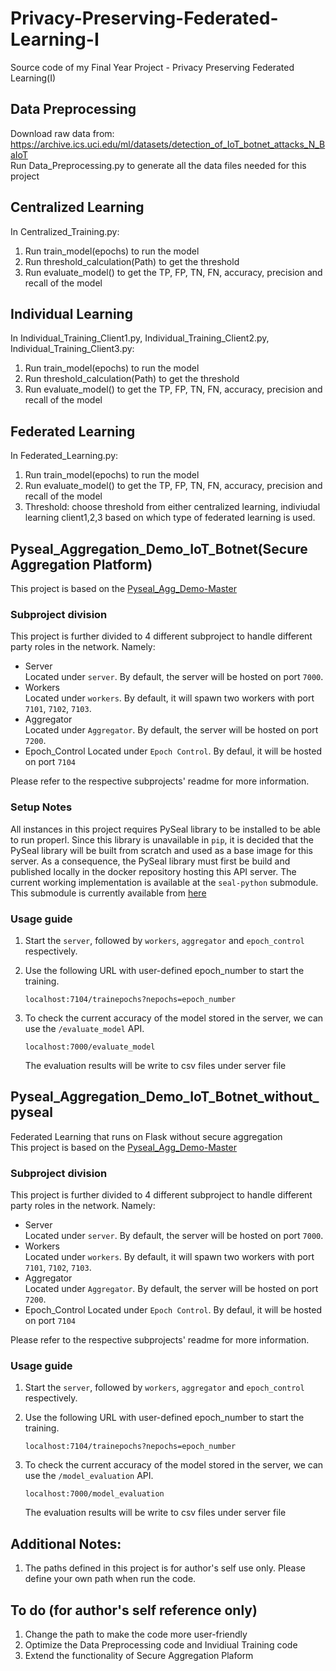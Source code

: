 # Privacy-Preserving-Federated-Learning-I
Source code of my Final Year Project - Privacy Preserving Federated Learning(I)

## Data Preprocessing
Download raw data from: https://archive.ics.uci.edu/ml/datasets/detection_of_IoT_botnet_attacks_N_BaIoT  
Run Data_Preprocessing.py to generate all the data files needed for this project

## Centralized Learning
In Centralized_Training.py: 
1. Run train_model(epochs) to run the model
2. Run threshold_calculation(Path) to get the threshold
3. Run evaluate_model() to get the TP, FP, TN, FN, accuracy, precision and recall of the model

## Individual Learning
In Individual_Training_Client1.py, Individual_Training_Client2.py, Individual_Training_Client3.py: 
1. Run train_model(epochs) to run the model
2. Run threshold_calculation(Path) to get the threshold
3. Run evaluate_model() to get the TP, FP, TN, FN, accuracy, precision and recall of the model

## Federated Learning
In Federated_Learning.py:
1. Run train_model(epochs) to run the model
2. Run evaluate_model() to get the TP, FP, TN, FN, accuracy, precision and recall of the model
3. Threshold: choose threshold from either centralized learning, indiviudal learning client1,2,3 based on which type of federated learning is used. 

## Pyseal_Aggregation_Demo_IoT_Botnet(Secure Aggregation Platform)
This project is based on the [Pyseal_Agg_Demo-Master](https://github.com/wangyingwwyy/Privacy-Preserving-Federated-Learning-I/tree/master/PySEAL_Agg_Demo-master/PySEAL_Agg_Demo-master)

### Subproject division

This project is further divided to 4 different subproject to handle different party roles in the network. Namely: 
*   Server  
    Located under `server`. By default, the server will be hosted on port `7000`.
*   Workers  
    Located under `workers`. By default, it will spawn two workers with port `7101`,  `7102`, `7103`. 
*   Aggregator  
    Located under `Aggregator`. By default, the server will be hosted on port `7200`.
*   Epoch_Control
    Located under `Epoch Control`. By defaul, it will be hosted on port `7104`
    
Please refer to the respective subprojects' readme for more information. 

### Setup Notes

All instances in this project requires PySeal library to be installed to be able to run properl. Since this library is unavailable in `pip`, 
it is decided that the PySeal library will be built from scratch and used as a base image for this server. 
As a consequence, the PySeal library must first be build and published locally in the docker repository hosting this API server. 
The current working implementation is available at the `seal-python` submodule. This submodule is currently available from [here](https://github.com/hanstananda/SEAL-Python)

### Usage guide 
1.  Start the `server`, followed by `workers`, `aggregator` and  `epoch_control` respectively. 
2.  Use the following URL with user-defined epoch_number to start the training.
    ```
    localhost:7104/trainepochs?nepochs=epoch_number
    ```

3.  To check the current accuracy of the model stored in the server, we can use the `/evaluate_model` API. 
    ```
    localhost:7000/evaluate_model
    ```
    The evaluation results will be write to csv files under server file
    
## Pyseal_Aggregation_Demo_IoT_Botnet_without_pyseal
Federated Learning that runs on Flask without secure aggregation <br />
This project is based on the [Pyseal_Agg_Demo-Master](https://github.com/wangyingwwyy/Privacy-Preserving-Federated-Learning-I/tree/master/PySEAL_Agg_Demo-master/PySEAL_Agg_Demo-master)

### Subproject division

This project is further divided to 4 different subproject to handle different party roles in the network. Namely: 
*   Server  
    Located under `server`. By default, the server will be hosted on port `7000`.
*   Workers  
    Located under `workers`. By default, it will spawn two workers with port `7101`,  `7102`, `7103`. 
*   Aggregator  
    Located under `Aggregator`. By default, the server will be hosted on port `7200`.
*   Epoch_Control
    Located under `Epoch Control`. By defaul, it will be hosted on port `7104`
    
Please refer to the respective subprojects' readme for more information. 

### Usage guide 
1.  Start the `server`, followed by `workers`, `aggregator` and  `epoch_control` respectively. 
2.  Use the following URL with user-defined epoch_number to start the training.
    ```
    localhost:7104/trainepochs?nepochs=epoch_number
    ```

3.  To check the current accuracy of the model stored in the server, we can use the `/model_evaluation` API. 
    ```
    localhost:7000/model_evaluation
    ```
    The evaluation results will be write to csv files under server file

## Additional Notes:
1. The paths defined in this project is for author's self use only. Please define your own path when run the code. 


## To do (for author's self reference only)
1. Change the path to make the code more user-friendly
2. Optimize the Data Preprocessing code and Invidiual Training code
3. Extend the functionality of Secure Aggregation Plaform
